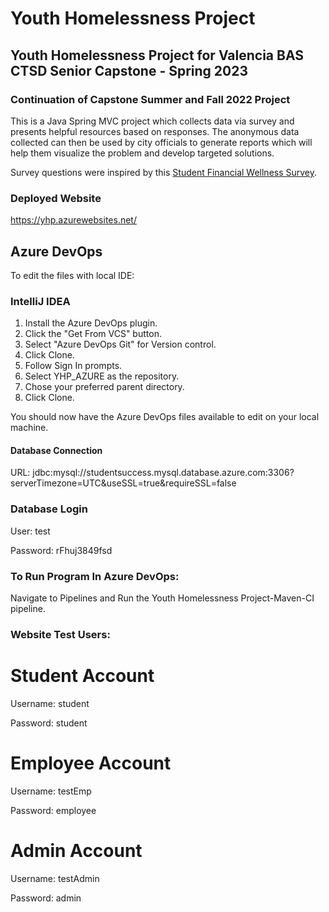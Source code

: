 # Youth Homelessness Project
## Youth Homelessness Project for Valencia BAS CTSD Senior Capstone - Spring 2023
### Continuation of Capstone Summer and Fall 2022 Project

This is a Java Spring MVC project which collects data via survey and presents helpful resources based on responses. The anonymous data collected can then be used by city officials to generate reports which will help them visualize the problem and develop targeted solutions.

Survey questions were inspired by this [Student Financial Wellness Survey](https://valenciacollege.edu/academics/analytics-and-planning/institutional-evaluation/research-and-evaluation/documents/valencia_fall2020-sfws-school-report.pdf).

### Deployed Website
https://yhp.azurewebsites.net/

## Azure DevOps

To edit the files with local IDE:

### IntelliJ IDEA
1. Install the Azure DevOps plugin.
2. Click the "Get From VCS" button.
3. Select "Azure DevOps Git" for Version control.
4. Click Clone.
5. Follow Sign In prompts.
6. Select YHP_AZURE as the repository.
7. Chose your preferred parent directory.
8. Click Clone.

You should now have the Azure DevOps files available to edit on your local machine.

#### Database Connection
URL: jdbc:mysql://studentsuccess.mysql.database.azure.com:3306?serverTimezone=UTC&useSSL=true&requireSSL=false

### Database Login
User: test

Password: rFhuj3849fsd

### To Run Program In Azure DevOps:
Navigate to Pipelines and Run the Youth Homelessness Project-Maven-CI pipeline.

### Website Test Users:
# Student Account
Username: student

Password: student 

# Employee Account
Username: testEmp 

Password: employee

# Admin Account
Username: testAdmin

Password: admin
